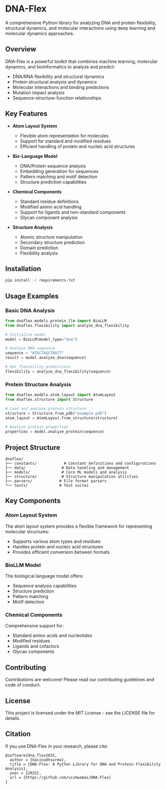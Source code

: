 # DNA-Flex

A comprehensive Python library for analyzing DNA and protein flexibility, structural dynamics, and molecular interactions using deep learning and molecular dynamics approaches.

## Overview

DNA-Flex is a powerful toolkit that combines machine learning, molecular dynamics, and bioinformatics to analyze and predict:

- DNA/RNA flexibility and structural dynamics
- Protein structural analysis and dynamics
- Molecular interactions and binding predictions
- Mutation impact analysis
- Sequence-structure-function relationships

## Key Features

- **Atom Layout System**
  - Flexible atom representation for molecules
  - Support for standard and modified residues
  - Efficient handling of protein and nucleic acid structures
  
- **Bio-Language Model**
  - DNA/Protein sequence analysis
  - Embedding generation for sequences 
  - Pattern matching and motif detection
  - Structure prediction capabilities

- **Chemical Components**
  - Standard residue definitions
  - Modified amino acid handling
  - Support for ligands and non-standard components
  - Glycan component analysis

- **Structure Analysis**
  - Atomic structure manipulation
  - Secondary structure prediction
  - Domain prediction
  - Flexibility analysis

## Installation

```bash
pip install -r requirements.txt
```

## Usage Examples

### Basic DNA Analysis
```python
from dnaflex.models.protein_llm import BioLLM
from dnaflex.flexibility import analyze_dna_flexibility

# Initialize model
model = BioLLM(model_type="dna")

# Analyze DNA sequence
sequence = "ATGCTAGCTAGCT"
result = model.analyze_dna(sequence)

# Get flexibility predictions
flexibility = analyze_dna_flexibility(sequence)
```

### Protein Structure Analysis
```python
from dnaflex.models.atom_layout import AtomLayout
from dnaflex.structure import Structure

# Load and analyze protein structure
structure = Structure.from_pdb("example.pdb")
atom_layout = AtomLayout.from_structure(structure)

# Analyze protein properties
properties = model.analyze_protein(sequence)
```

## Project Structure

```
dnaflex/
├── constants/            # Constant definitions and configurations
├── data/                # Data handling and management
├── models/              # Core ML models and analysis
├── structure/           # Structure manipulation utilities
├── parsers/            # File format parsers
└── tests/              # Test suites
```

## Key Components

### Atom Layout System
The atom layout system provides a flexible framework for representing molecular structures:

- Supports various atom types and residues
- Handles protein and nucleic acid structures
- Provides efficient conversion between formats

### BioLLM Model
The biological language model offers:

- Sequence analysis capabilities
- Structure prediction
- Pattern matching
- Motif detection

### Chemical Components
Comprehensive support for:

- Standard amino acids and nucleotides
- Modified residues
- Ligands and cofactors
- Glycan components

## Contributing

Contributions are welcome! Please read our contributing guidelines and code of conduct.

## License

This project is licensed under the MIT License - see the LICENSE file for details.

## Citation

If you use DNA-Flex in your research, please cite:

```
@software{dna_flex2025,
  author = {kasinadhsarma},
  title = {DNA-Flex: A Python Library for DNA and Protein Flexibility Analysis},
  year = {2025},
  url = {https://github.com/vishwamai/DNA-Flex}
}
```
